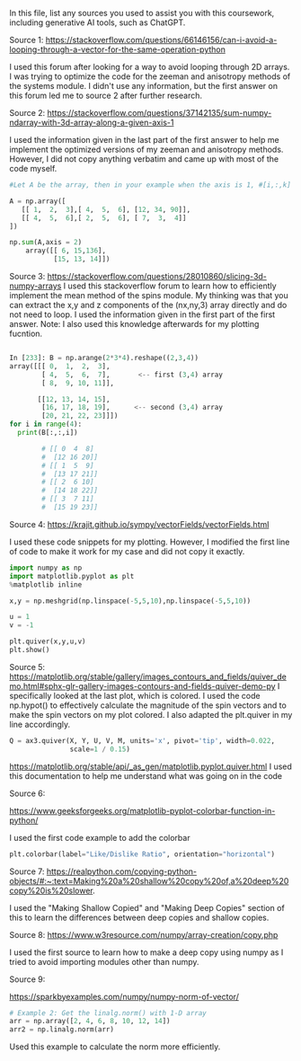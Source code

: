 In this file, list any sources you used to assist you with this coursework, including generative AI tools, such as ChatGPT.


Source 1:
https://stackoverflow.com/questions/66146156/can-i-avoid-a-looping-through-a-vector-for-the-same-operation-python

I used this forum after looking for a way to avoid looping through 2D arrays. I was trying to optimize the code for the zeeman and anisotropy methods of the systems module. I didn't use any information, but the first answer on this forum led me to source 2 after further research.

Source 2:
https://stackoverflow.com/questions/37142135/sum-numpy-ndarray-with-3d-array-along-a-given-axis-1

I used the information given in the last part of the first answer to help me implement the optimized versions of my zeeman and anisotropy methods. However, I did not copy anything verbatim and came up with most of the code myself.

```python
#Let A be the array, then in your example when the axis is 1, #[i,:,k] is added. Likewise, for axis 0, [:,j,k] are added #and when axis is 2, [i,j,:] are added.

A = np.array([
   [[ 1,  2,  3],[ 4,  5,  6], [12, 34, 90]],
   [[ 4,  5,  6],[ 2,  5,  6], [ 7,  3,  4]]
])

np.sum(A,axis = 2)
    array([[ 6, 15,136],
           [15, 13, 14]])
```


Source 3:
https://stackoverflow.com/questions/28010860/slicing-3d-numpy-arrays
I used this stackoverflow forum to learn how to efficiently implement the mean method of the spins module. My thinking was that you can extract the x,y and z components of the (nx,ny,3) array directly and do not need to loop. I used the information given in the first part of the first answer. Note: I also used this knowledge afterwards for my plotting fucntion.
```python

In [233]: B = np.arange(2*3*4).reshape((2,3,4))
array([[[ 0,  1,  2,  3],
        [ 4,  5,  6,  7],       <-- first (3,4) array
        [ 8,  9, 10, 11]],

       [[12, 13, 14, 15],
        [16, 17, 18, 19],      <-- second (3,4) array
        [20, 21, 22, 23]]])
for i in range(4):
  print(B[:,:,i])

        # [[ 0  4  8]
        #  [12 16 20]]
        # [[ 1  5  9]
        #  [13 17 21]]
        # [[ 2  6 10]
        #  [14 18 22]]
        # [[ 3  7 11]
        #  [15 19 23]]
```

Source 4:
https://krajit.github.io/sympy/vectorFields/vectorFields.html

I used these code snippets for my plotting. However, I modified the first line of code to make it work for my case and did not copy it exactly.

```python
import numpy as np
import matplotlib.pyplot as plt
%matplotlib inline

x,y = np.meshgrid(np.linspace(-5,5,10),np.linspace(-5,5,10))

u = 1
v = -1

plt.quiver(x,y,u,v)
plt.show()
```


Source 5:
https://matplotlib.org/stable/gallery/images_contours_and_fields/quiver_demo.html#sphx-glr-gallery-images-contours-and-fields-quiver-demo-py
I specifically looked at the last plot, which is colored. I used the code np.hypot() to effectively calculate the magnitude of the spin vectors and to make the spin vectors on my plot colored. I also adapted the plt.quiver in my line accordingly.

```python
Q = ax3.quiver(X, Y, U, V, M, units='x', pivot='tip', width=0.022,
               scale=1 / 0.15)
```
https://matplotlib.org/stable/api/_as_gen/matplotlib.pyplot.quiver.html
I used this documentation to help me understand what was going on in the code

Source 6:

https://www.geeksforgeeks.org/matplotlib-pyplot-colorbar-function-in-python/

I used the first code example to add the colorbar
```python
plt.colorbar(label="Like/Dislike Ratio", orientation="horizontal")
```


Source 7:
https://realpython.com/copying-python-objects/#:~:text=Making%20a%20shallow%20copy%20of,a%20deep%20copy%20is%20slower.

I used the "Making Shallow Copied" and "Making Deep Copies" section of this to learn the differences between deep copies and shallow copies.

Source 8:
https://www.w3resource.com/numpy/array-creation/copy.php

I used the first source to learn how to make a deep copy using numpy as I tried to avoid importing modules other than numpy.

Source 9:

https://sparkbyexamples.com/numpy/numpy-norm-of-vector/
```python
# Example 2: Get the linalg.norm() with 1-D array
arr = np.array([2, 4, 6, 8, 10, 12, 14])
arr2 = np.linalg.norm(arr)
```

Used this example to calculate the norm more efficiently.
